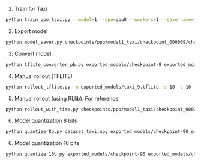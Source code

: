 1. Train for Taxi

```sh
python train_ppo_taxi.py --model=1 --gpu=gpu0 --workers=1 --save-name=model1_taxi --iters=10
```

2. Export model

```sh
python model_saver.py checkpoints/ppo/model1_taxi/checkpoint_000009/checkpoint-9 exported_models/checkpoint-9
```

3. Convert model

```sh
python tflite_converter_pb.py exported_models/checkpoint-9 exported_models/taxi_9.tflite
```

4. Manual rollout (TFLITE)

```sh
python rollout_tflite.py -m exported_models/taxi_9.tflite -s 10 -e 10
```

5. Manual rollout (using RLlib). For reference

```sh
python rollout_with_time.py checkpoints/ppo/model1_taxi/checkpoint_000009/checkpoint-9 --run=PPO --env=Taxi-v3 --time-output=rollout_results/volta1/model1_no_gpus_0_workers.csv --no-render --gpu=none --episodes=1000 --config='{"num_workers":1, "num_gpus_per_worker":0, "num_gpus":0, "explore":false}'
```
6. Model quantization 8 bits

```sh
python quantizer8b.py dataset_taxi.npy exported_models/checkpoint-90 exported_models/checkpoint-90_quant.tflite
```
6. Model quantization 16 bits

```sh
python quantizer16b.py exported_models/checkpoint-90 exported_models/checkpoint-90_quant.tflite
```
